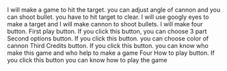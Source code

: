 I will make a game to hit the target.
you can adjust angle of cannon and you can shoot bullet. 
 you have to hit target to clear. 
I will use googly eyes to make a target and I will make cannon to shoot bullets.
I will make four button. 
First play button. If you click this button, you can choose 3 part 
Second options button. If you click this button. you can choose color of cannon
Third Credits button. If you click this button. you can know who make this game and who help to make a game
Four How to play button. If you click this button you can know how to play the game